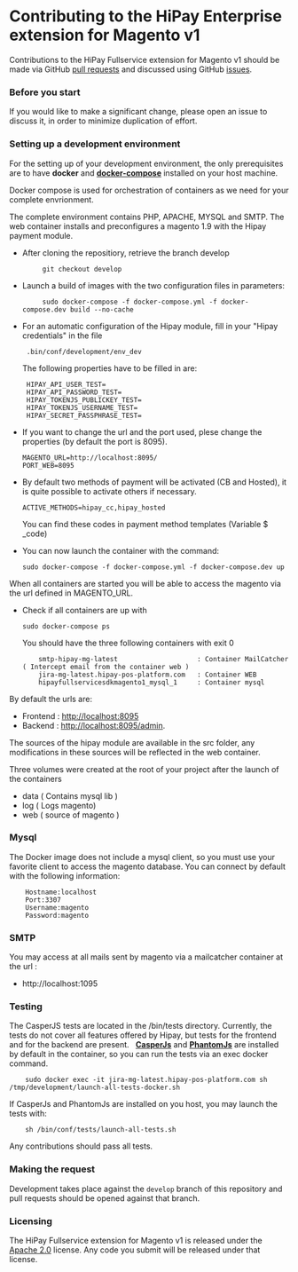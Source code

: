 # Contributing to the HiPay Enterprise extension for Magento v1

Contributions to the HiPay Fullservice extension for Magento v1 should be made via GitHub [pull
requests][pull-requests] and discussed using
GitHub [issues][issues].

### Before you start

If you would like to make a significant change, please open
an issue to discuss it, in order to minimize duplication of effort.

### Setting up a development environment

For the setting up of your development environment, the only prerequisites are to have **docker** and **[docker-compose][docker-compose]** installed on 
your host machine.

Docker compose is used for orchestration of containers as we need for your complete envrionment.

The complete environment contains  PHP, APACHE, MYSQL and SMTP.
The web container installs and preconfigures a magento 1.9 with the Hipay payment module.

 - After cloning the repositiory, retrieve the branch develop
        
            git checkout develop
 
 - Launch a build of images with the two configuration files in parameters:

            sudo docker-compose -f docker-compose.yml -f docker-compose.dev build --no-cache

 - For an automatic configuration of the Hipay module, fill in your "Hipay credentials" in the file

        .bin/conf/development/env_dev
        
      The following properties have to be filled in are:

        HIPAY_API_USER_TEST= 
        HIPAY_API_PASSWORD_TEST=
        HIPAY_TOKENJS_PUBLICKEY_TEST=
        HIPAY_TOKENJS_USERNAME_TEST=
        HIPAY_SECRET_PASSPHRASE_TEST=

  - If you want to change the url and the port used, plese change the properties (by default the port is 8095).

        MAGENTO_URL=http://localhost:8095/
        PORT_WEB=8095

  - By default two methods of payment will be activated (CB and Hosted), it is quite possible to activate others if necessary.
 
        ACTIVE_METHODS=hipay_cc,hipay_hosted
    
    You can find these codes in payment method templates (Variable $ _code)
    
 -  You can now launch the container with the command: 

        sudo docker-compose -f docker-compose.yml -f docker-compose.dev up
 
When all containers are started you will be able to access the magento via the url defined in MAGENTO_URL.

  - Check if all containers are up with
    
        sudo docker-compose ps
        
       You should have the three following containers with exit 0
       
            smtp-hipay-mg-latest                    : Container MailCatcher ( Intercept email from the container web )
            jira-mg-latest.hipay-pos-platform.com   : Container WEB 
            hipayfullservicesdkmagento1_mysql_1     : Container mysql

By default the urls are:
-   Frontend : [http://localhost:8095][url]
-   Backend : [http://localhost:8095/admin][url-admin].

The sources of the hipay module are available in the src folder, any modifications in these sources will be
reflected in the web container.

Three volumes were created at the root of your project after the launch of the containers
-   data ( Contains mysql lib )
-   log  ( Logs magento)
-   web ( source of magento )

### Mysql

The Docker image does not include a mysql client, so you must use your favorite client to access the magento database.
You can connect by default with the following information:
    
        Hostname:localhost
        Port:3307
        Username:magento
        Password:magento
        
### SMTP

You may access at all mails sent by magento via a mailcatcher container at the url :
    
-   http://localhost:1095

### Testing

The CasperJS tests are located in the /bin/tests directory. Currently, the tests do not cover all
features offered by Hipay, but tests for the frontend and for the backend are present.
 
**[CasperJs][casperjs]** and **[PhantomJs][phamtomjs]** are installed by default in the container, so you can run the tests via an exec docker command.
  

        sudo docker exec -it jira-mg-latest.hipay-pos-platform.com sh /tmp/development/launch-all-tests-docker.sh
        
If CasperJs and PhantomJs are installed on you host, you may launch the tests with:  

        sh /bin/conf/tests/launch-all-tests.sh

Any contributions should pass all tests.

### Making the request

Development takes place against the `develop` branch of this repository and pull
requests should be opened against that branch.

### Licensing

The HiPay Fullservice extension for Magento v1 is released under the [Apache
2.0][project-license] license. Any code you submit will be
released under that license.

[project-license]: LICENSE.md

[pull-requests]: https://github.com/hipay/hipay-fullservice-sdk-magento1/pulls
[issues]: https://github.com/hipay/hipay-fullservice-sdk-magento1/issues
[casperjs]: http://casperjs.org/
[url]: http://localhost:8095/
[url-admin]: http://localhost:8095/admin
[phamtomjs]: http://phantomjs.org/
[docker-compose]:https://docs.docker.com/compose/install/